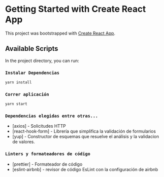 # Getting Started with Create React App

This project was bootstrapped with [Create React App](https://github.com/facebook/create-react-app).

## Available Scripts

In the project directory, you can run:

### `Instalar Dependencias`

```sh
yarn install
```

### `Correr aplicación`

```sh
yarn start
```

### `Dependencias elegidas entre otras...`

-  [axios] - Solicitudes HTTP
-  [react-hook-form] - Librería que simplifica la validación de formularios
-  [yup] - Constructor de esquemas que resuelve el análisis y la validacion de valores.

### `Linters y formateadores de código`

-  [prettier] - Formateador de código
-  [eslint-airbnb] - revisor de código EsLint con la configuración de airbnb
